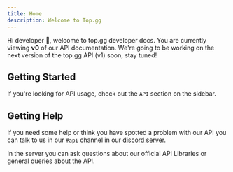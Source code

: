 ```yaml
---
title: Home
description: Welcome to Top.gg
---
```


Hi developer 🥰, welcome to top.gg developer docs. You are currently viewing **v0** of our API documentation. We're going to be working on the next version of the top.gg API (v1) soon, stay tuned!

## Getting Started

If you're looking for API usage, check out the `API` section on the sidebar.

## Getting Help

If you need some help or think you have spotted a problem with our API you can talk to us in our [`#api`](https://discord.com/channels/264445053596991498/412006692125933568) channel in our [discord server](https://discord.gg/EYHTgJX).

In the server you can ask questions about our official API Libraries or general queries about the API.
